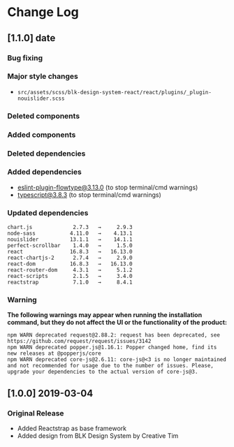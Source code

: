 # Change Log

## [1.1.0] date
### Bug fixing
### Major style changes
- `src/assets/scss/blk-design-system-react/react/plugins/_plugin-nouislider.scss`
### Deleted components
### Added components
### Deleted dependencies
### Added dependencies
+ eslint-plugin-flowtype@3.13.0 (to stop terminal/cmd warnings)
+ typescript@3.8.3 (to stop terminal/cmd warnings)
### Updated dependencies
```
chart.js             2.7.3   →     2.9.3
node-sass           4.11.0   →    4.13.1
nouislider          13.1.1   →    14.1.1
perfect-scrollbar    1.4.0   →     1.5.0
react               16.8.3   →   16.13.0
react-chartjs-2      2.7.4   →     2.9.0
react-dom           16.8.3   →   16.13.0
react-router-dom     4.3.1   →     5.1.2
react-scripts        2.1.5   →     3.4.0
reactstrap           7.1.0   →     8.4.1
```
### Warning
**The following warnings may appear when running the installation command, but they do not affect the UI or the functionality of the product:**
```
npm WARN deprecated request@2.88.2: request has been deprecated, see https://github.com/request/request/issues/3142
npm WARN deprecated popper.js@1.16.1: Popper changed home, find its new releases at @popperjs/core
npm WARN deprecated core-js@2.6.11: core-js@<3 is no longer maintained and not recommended for usage due to the number of issues. Please, upgrade your dependencies to the actual version of core-js@3.
```

## [1.0.0] 2019-03-04
### Original Release
- Added Reactstrap as base framework
- Added design from BLK Design System by Creative Tim
